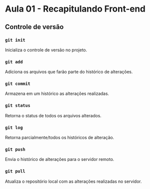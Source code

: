 # Aula 01 - Recapitulando Front-end

## Controle de versão

### `git init`

Inicializa o controle de versão no projeto.

### `git add`

Adiciona os arquivos que farão parte do histórico de alterações.
### `git commit`

Armazena em um histórico as alterações realizadas.

### `git status`

Retorna o status de todos os arquivos alterados.

### `git log`

Retorna parcialmente/todos os históricos de alteração.

### `git push`

Envia o histórico de alterações para o servidor remoto.

### `git pull`

Atualiza o repositório local com as alterações realizadas no servidor.
